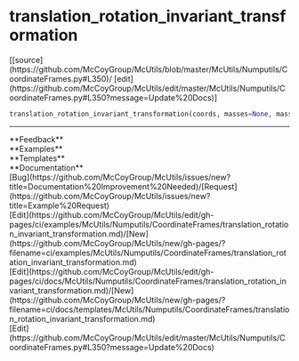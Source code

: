 # <a id="McUtils.McUtils.Numputils.CoordinateFrames.translation_rotation_invariant_transformation">translation_rotation_invariant_transformation</a>
<div class="docs-source-link" markdown="1">
[[source](https://github.com/McCoyGroup/McUtils/blob/master/McUtils/Numputils/CoordinateFrames.py#L350)/
[edit](https://github.com/McCoyGroup/McUtils/edit/master/McUtils/Numputils/CoordinateFrames.py#L350?message=Update%20Docs)]
</div>

```python
translation_rotation_invariant_transformation(coords, masses=None, mass_weighted=True, strip_embedding=True): 
```













---


<div markdown="1" class="text-secondary">
<div class="container">
  <div class="row">
   <div class="col" markdown="1">
**Feedback**   
</div>
   <div class="col" markdown="1">
**Examples**   
</div>
   <div class="col" markdown="1">
**Templates**   
</div>
   <div class="col" markdown="1">
**Documentation**   
</div>
   <div class="col" markdown="1">
   
</div>
   <div class="col" markdown="1">
   
</div>
   <div class="col" markdown="1">
   
</div>
</div>
  <div class="row">
   <div class="col" markdown="1">
[Bug](https://github.com/McCoyGroup/McUtils/issues/new?title=Documentation%20Improvement%20Needed)/[Request](https://github.com/McCoyGroup/McUtils/issues/new?title=Example%20Request)   
</div>
   <div class="col" markdown="1">
[Edit](https://github.com/McCoyGroup/McUtils/edit/gh-pages/ci/examples/McUtils/Numputils/CoordinateFrames/translation_rotation_invariant_transformation.md)/[New](https://github.com/McCoyGroup/McUtils/new/gh-pages/?filename=ci/examples/McUtils/Numputils/CoordinateFrames/translation_rotation_invariant_transformation.md)   
</div>
   <div class="col" markdown="1">
[Edit](https://github.com/McCoyGroup/McUtils/edit/gh-pages/ci/docs/McUtils/Numputils/CoordinateFrames/translation_rotation_invariant_transformation.md)/[New](https://github.com/McCoyGroup/McUtils/new/gh-pages/?filename=ci/docs/templates/McUtils/Numputils/CoordinateFrames/translation_rotation_invariant_transformation.md)   
</div>
   <div class="col" markdown="1">
[Edit](https://github.com/McCoyGroup/McUtils/edit/master/McUtils/Numputils/CoordinateFrames.py#L350?message=Update%20Docs)   
</div>
   <div class="col" markdown="1">
   
</div>
   <div class="col" markdown="1">
   
</div>
   <div class="col" markdown="1">
   
</div>
</div>
</div>
</div>